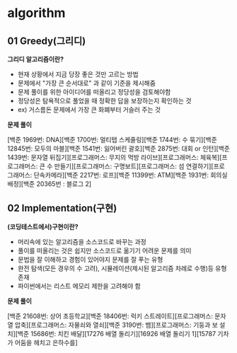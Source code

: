 # algorithm

## 01 Greedy(그리디)
**그리디 알고리즘이란?**
- 현재 상황에서 지금 당장 좋은 것만 고르는 방법
- 문제에서 "가장 큰 순서대로" 과 같이 기준을 제시해줌
- 문제 풀이를 위한 아이디어를 떠올리고 정당성을 검토해야함
- 정당성은 탐욕적으로 풀었을 때 정확한 답을 보장하는지 확인하는 것
- ex) 거스름돈 문제에서 가장 큰 화폐부터 거슬러 주는 것

**문제 풀이**

[백준 1969번: DNA][백준 1700번: 멀티탭 스케줄링][백준 1744번: 수 묶기][백준 12845번: 모두의 마블][백준 1541번: 잃어버린 괄호][백준 2875번: 대회 or 인턴][백준 1439번: 문자열 뒤집기][프로그래머스: 무지의 먹방 라이브][프로그래머스: 체육복][프로그래머스: 큰 수 만들기][프로그래머스: 구명보트][프로그래머스: 섬 연결하기][프로그래머스: 단속카메라][백준 2217번: 로프][백준 11399번: ATM][백준 1931번: 회의실 배정][백준 20365번 : 블로그 2]

## 02 Implementation(구현)
**(코딩테스트에서)구현이란?**
- 머리속에 있는 알고리즘을 소스코드로 바꾸는 과정
- 풀이를 떠올리는 것은 쉽지만 소스코드로 옮기기 어려운 문제를 의미
- 문법을 잘 이해하고 경험이 있어야지 문제를 잘 푸는 유형
- 완전 탐색(모든 경우의 수 고려), 시뮬레이션(제시된 알고리즘 차례로 수행)등 유형 존재
- 파이썬에서는 리스트 메모리 제한을 고려해야 함

**문제 풀이**

[백준 21608번: 상어 초등학교][백준 18406번: 럭키 스트레이트][프로그래머스: 문자열 압축][프로그래머스: 자물쇠와 열쇠][백준 3190번: 뱀][프로그래머스: 기둥과 보 설치][백준 15686번: 치킨 배달][17276	배열 돌리기][16926	배열 돌리기 1][15787	기차가 어둠을 헤치고 은하수를]
